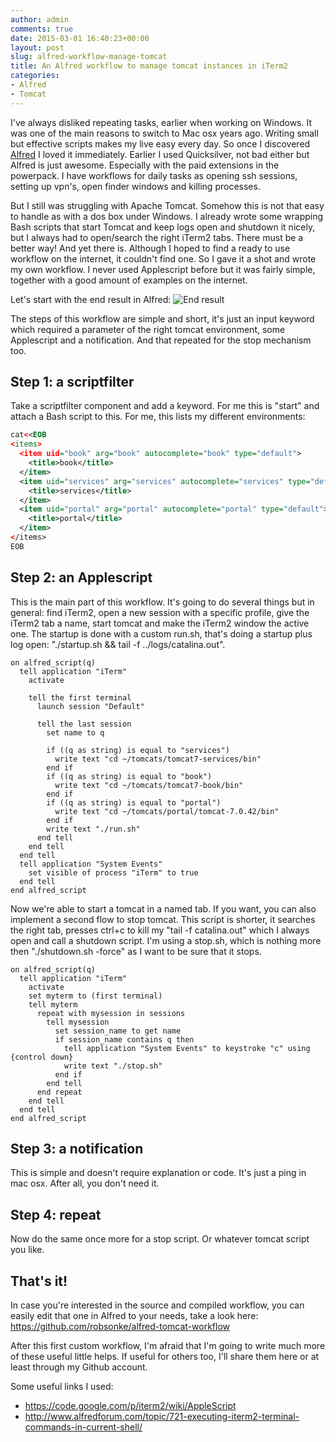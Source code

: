 ```yaml
---
author: admin
comments: true
date: 2015-03-01 16:40:23+00:00
layout: post
slug: alfred-workflow-manage-tomcat
title: An Alfred workflow to manage tomcat instances in iTerm2
categories:
- Alfred
- Tomcat
---
```


I've always disliked repeating tasks, earlier when working on Windows. It was one of the main reasons to switch to Mac osx years ago. Writing small but effective scripts makes my live easy every day. So once I discovered [Alfred](http://www.alfredapp.com/) I loved it immediately. Earlier I used Quicksilver, not bad either but Alfred is just awesome. Especially with the paid extensions in the powerpack. I have workflows for daily tasks as opening ssh sessions, setting up vpn's, open finder windows and killing processes. 

But I still was struggling with Apache Tomcat. Somehow this is not that easy to handle as with a dos box under Windows. I already wrote some wrapping Bash scripts that start Tomcat and keep logs open and shutdown it nicely, but I always had to open/search the right iTerm2 tabs. There must be a better way! And yet there is. Although I hoped to find a ready to use workflow on the internet, it couldn't find one. So I gave it a shot and wrote my own workflow. I never used Applescript before but it was fairly simple, together with a good amount of examples on the internet.

Let's start with the end result in Alfred:
![End result](alfred-workflow-screenshot.jpg)

The steps of this workflow are simple and short, it's just an input keyword which required a parameter of the right tomcat environment, some Applescript and a notification. And that repeated for the stop mechanism too.

## Step 1: a scriptfilter
Take a scriptfilter component and add a keyword. For me this is "start" and attach a Bash script to this. For me, this lists my different environments:
``` xml
cat<<EOB
<items>
  <item uid="book" arg="book" autocomplete="book" type="default">
    <title>book</title>
  </item>
  <item uid="services" arg="services" autocomplete="services" type="default">
    <title>services</title>
  </item>
  <item uid="portal" arg="portal" autocomplete="portal" type="default">
    <title>portal</title>
  </item>
</items>
EOB
```

## Step 2: an Applescript
This is the main part of this workflow. It's going to do several things but in general: find iTerm2, open a new session with a specific profile, give the iTerm2 tab a name, start tomcat and make the iTerm2 window the active one. The startup is done with a custom run.sh, that's doing a startup plus log open: "./startup.sh && tail -f ../logs/catalina.out".

```
on alfred_script(q)
  tell application "iTerm"
    activate
    
    tell the first terminal
      launch session "Default"
  
      tell the last session
        set name to q

        if ((q as string) is equal to "services")
          write text "cd ~/tomcats/tomcat7-services/bin"
        end if
        if ((q as string) is equal to "book")
          write text "cd ~/tomcats/tomcat7-book/bin"
        end if
        if ((q as string) is equal to "portal")
          write text "cd ~/tomcats/portal/tomcat-7.0.42/bin"
        end if
        write text "./run.sh"
      end tell
    end tell
  end tell
  tell application "System Events"
    set visible of process "iTerm" to true
  end tell
end alfred_script
```

Now we're able to start a tomcat in a named tab. If you want, you can also implement a second flow to stop tomcat. This script is shorter, it searches the right tab, presses ctrl+c to kill my "tail -f catalina.out" which I always open and call a shutdown script. I'm using a stop.sh, which is nothing more then "./shutdown.sh -force" as I want to be sure that it stops.

```
on alfred_script(q)
  tell application "iTerm"
    activate
    set myterm to (first terminal)
    tell myterm
      repeat with mysession in sessions
        tell mysession
          set session_name to get name
          if session_name contains q then
            tell application "System Events" to keystroke "c" using {control down}
            write text "./stop.sh"
          end if
        end tell
      end repeat
    end tell
  end tell
end alfred_script
```

## Step 3: a notification
This is simple and doesn't require explanation or code. It's just a ping in mac osx. After all, you don't need it.

## Step 4: repeat
Now do the same once more for a stop script. Or whatever tomcat script you like. 

## That's it!

In case you're interested in the source and compiled workflow, you can easily edit that one in Alfred to your needs, take a look here:
https://github.com/robsonke/alfred-tomcat-workflow

After this first custom workflow, I'm afraid that I'm going to write much more of these useful little helps. If useful for others too, I'll share them here or at least through my Github account. 

Some useful links I used:

- https://code.google.com/p/iterm2/wiki/AppleScript
- http://www.alfredforum.com/topic/721-executing-iterm2-terminal-commands-in-current-shell/



